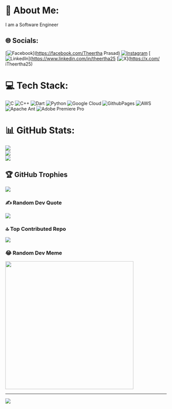# 💫 About Me:
I am a Software Engineer


## 🌐 Socials:
[![Facebook](https://img.shields.io/badge/Facebook-%231877F2.svg?logo=Facebook&logoColor=white)](https://facebook.com/Theertha Prasad) [![Instagram](https://img.shields.io/badge/Instagram-%23E4405F.svg?logo=Instagram&logoColor=white)](https://instagram.com/itheertha_prasad) [![LinkedIn](https://img.shields.io/badge/LinkedIn-%230077B5.svg?logo=linkedin&logoColor=white)](https://www.linkedin.com/in/theertha25 [![X](https://img.shields.io/badge/X-black.svg?logo=X&logoColor=white)](https://x.com/ iTheertha25) 

# 💻 Tech Stack:
![C](https://img.shields.io/badge/c-%2300599C.svg?style=flat&logo=c&logoColor=white) ![C++](https://img.shields.io/badge/c++-%2300599C.svg?style=flat&logo=c%2B%2B&logoColor=white) ![Dart](https://img.shields.io/badge/dart-%230175C2.svg?style=flat&logo=dart&logoColor=white) ![Python](https://img.shields.io/badge/python-3670A0?style=flat&logo=python&logoColor=ffdd54) ![Google Cloud](https://img.shields.io/badge/GoogleCloud-%234285F4.svg?style=flat&logo=google-cloud&logoColor=white) ![GithubPages](https://img.shields.io/badge/github%20pages-121013?style=flat&logo=github&logoColor=white) ![AWS](https://img.shields.io/badge/AWS-%23FF9900.svg?style=flat&logo=amazon-aws&logoColor=white) ![Apache Ant](https://img.shields.io/badge/Apache%20Ant-A81C7D?style=flat&logo=Apache%20Ant&logoColor=white) ![Adobe Premiere Pro](https://img.shields.io/badge/Adobe%20Premiere%20Pro-9999FF.svg?style=flat&logo=Adobe%20Premiere%20Pro&logoColor=white)
# 📊 GitHub Stats:
![](https://github-readme-stats.vercel.app/api?username=Theerthaprasad25&theme=default&hide_border=true&include_all_commits=true&count_private=false)<br/>
![](https://github-readme-streak-stats.herokuapp.com/?user=Theerthaprasad25&theme=default&hide_border=true)<br/>
![](https://github-readme-stats.vercel.app/api/top-langs/?username=Theerthaprasad25&theme=default&hide_border=true&include_all_commits=true&count_private=false&layout=compact)

## 🏆 GitHub Trophies
![](https://github-profile-trophy.vercel.app/?username=Theerthaprasad25&theme=radical&no-frame=false&no-bg=true&margin-w=4)

### ✍️ Random Dev Quote
![](https://quotes-github-readme.vercel.app/api?type=horizontal&theme=radical)

### 🔝 Top Contributed Repo
![](https://github-contributor-stats.vercel.app/api?username=Theerthaprasad25&limit=5&theme=juicyfresh&combine_all_yearly_contributions=true)

### 😂 Random Dev Meme
<img src='https://randommeme-five.vercel.app/' style="height: 400px;"/>

---
[![](https://visitcount.itsvg.in/api?id=Theerthaprasad25&icon=0&color=8)](https://visitcount.itsvg.in)

<!-- Proudly created with GPRM ( https://gprm.itsvg.in ) -->
